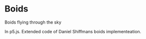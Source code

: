 
# Boids

Boids flying through the sky

In p5.js.
Extended code of Daniel Shiffmans boids implementeation.

